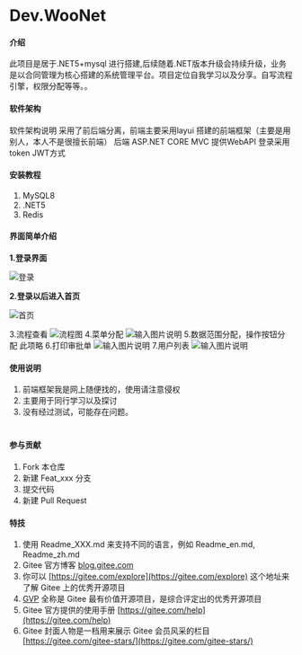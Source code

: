 # Dev.WooNet

#### 介绍
此项目是居于.NET5+mysql 进行搭建,后续随着.NET版本升级会持续升级，业务是以合同管理为核心搭建的系统管理平台。项目定位自我学习以及分享。自写流程引擎，权限分配等等。。

#### 软件架构
软件架构说明
采用了前后端分离，前端主要采用layui 搭建的前端框架（主要是用别人，本人不是很擅长前端）
后端 ASP.NET CORE MVC 提供WebAPI 
登录采用token JWT方式


#### 安装教程

1.  MySQL8 
2.  .NET5
3.  Redis

#### 界面简单介绍
 **1.登录界面** 

![登录](https://images.gitee.com/uploads/images/2021/1123/165147_a5fdea4d_1806837.png "首页1.png")

 **2.登录以后进入首页** 

![首页](https://images.gitee.com/uploads/images/2021/1123/165232_274997a1_1806837.png "首页2.png")

3.流程查看
![流程图](https://images.gitee.com/uploads/images/2021/1123/165319_98651828_1806837.png "流程查看.png")
4.菜单分配
![输入图片说明](https://images.gitee.com/uploads/images/2021/1123/165405_2541878e_1806837.png "菜单分配.png")
5.数据范围分配，操作按钮分配
此项略
6.打印审批单
![输入图片说明](https://images.gitee.com/uploads/images/2021/1123/165450_76aa87a5_1806837.png "打印审批单.png")
7.用户列表
![输入图片说明](https://images.gitee.com/uploads/images/2021/1123/165522_5ea00a38_1806837.png "用户列表.png")


#### 使用说明

1.  前端框架我是网上随便找的，使用请注意侵权
2.  主要用于同行学习以及探讨
3.  没有经过测试，可能存在问题。

#

#### 参与贡献

1.  Fork 本仓库
2.  新建 Feat_xxx 分支
3.  提交代码
4.  新建 Pull Request


#### 特技

1.  使用 Readme\_XXX.md 来支持不同的语言，例如 Readme\_en.md, Readme\_zh.md
2.  Gitee 官方博客 [blog.gitee.com](https://blog.gitee.com)
3.  你可以 [https://gitee.com/explore](https://gitee.com/explore) 这个地址来了解 Gitee 上的优秀开源项目
4.  [GVP](https://gitee.com/gvp) 全称是 Gitee 最有价值开源项目，是综合评定出的优秀开源项目
5.  Gitee 官方提供的使用手册 [https://gitee.com/help](https://gitee.com/help)
6.  Gitee 封面人物是一档用来展示 Gitee 会员风采的栏目 [https://gitee.com/gitee-stars/](https://gitee.com/gitee-stars/)
